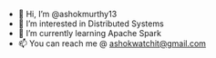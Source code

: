 - 👋 Hi, I’m @ashokmurthy13
- 👀 I’m interested in Distributed Systems
- 🌱 I’m currently learning Apache Spark
- 📫 You can reach me @ ashokwatchit@gmail.com

<!---
ashokmurthy13/ashokmurthy13 is a ✨ special ✨ repository because its `README.md` (this file) appears on your GitHub profile.
You can click the Preview link to take a look at your changes.
--->
